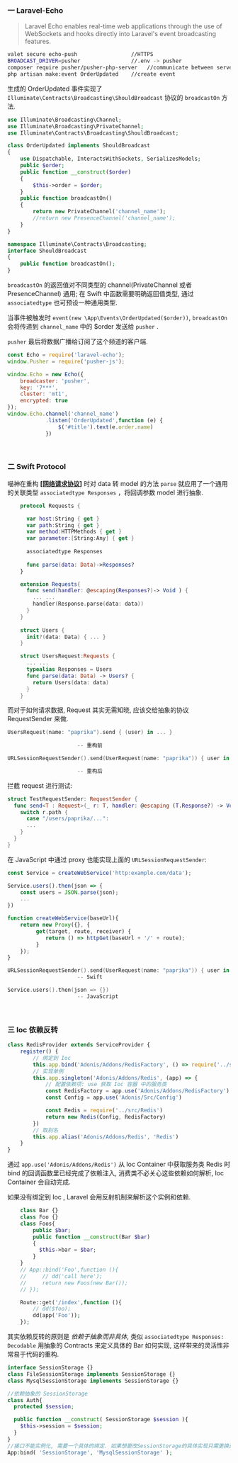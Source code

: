 ### 一 Laravel-Echo

> Laravel Echo enables real-time web applications through the use of WebSockets and hooks directly into Laravel's event broadcasting features. 

```bash
valet secure echo-push                 //HTTPS
BROADCAST_DRIVER=pusher                //.env -> pusher
composer require pusher/pusher-php-server   //communicate between servers and devices
php artisan make:event OrderUpdated    //create event 
```

生成的 OrderUpdated 事件实现了 `Illuminate\Contracts\Broadcasting\ShouldBroadcast` 协议的 `broadcastOn` 方法.

```php
use Illuminate\Broadcasting\Channel;
use Illuminate\Broadcasting\PrivateChannel;
use Illuminate\Contracts\Broadcasting\ShouldBroadcast;

class OrderUpdated implements ShouldBroadcast
{
    use Dispatchable, InteractsWithSockets, SerializesModels;
    public $order;
    public function __construct($order)
    {
        $this->order = $order;
    }
    public function broadcastOn()
    {
        return new PrivateChannel('channel_name');
        //return new PresenceChannel('channel_name');
    }
}
```

```php
namespace Illuminate\Contracts\Broadcasting;
interface ShouldBroadcast
{
	public function broadcastOn();
}
```

`broadcastOn` 的返回值对不同类型的 channel(PrivateChannel 或者 PresenceChannel) 通用; 在 Swift 中函数需要明确返回值类型, 通过 `associatedtype` 也可预设一种通用类型.

当事件被触发时 `event(new \App\Events\OrderUpdated($order))`, `broadcastOn` 会将传递到 `channel_name` 中的 $order 发送给 `pusher` .

`pusher` 最后将数据广播给订阅了这个频道的客户端.

```javascript
const Echo = require('laravel-echo');
window.Pusher = require('pusher-js');

window.Echo = new Echo({
    broadcaster: 'pusher',
    key: '7***',
    cluster: 'mt1',
    encrypted: true
});
window.Echo.channel('channel_name')
            .listen('OrderUpdated',function (e) {
                $('#title').text(e.order.name)
            })
```


<br>


### 二 Swift Protocol

喵神在重构 **[[网络请求协议]](https://github.com/MDCC2016/ProtocolNetwork)** 时对 data 转 model 的方法 `parse` 就应用了一个通用的关联类型 `associatedtype Responses` ，将回调参数 model 进行抽象.

```swift
    protocol Requests {

      var host:String { get }
      var path:String { get }
      var method:HTTPMethods { get }
      var parameter:[String:Any] { get }
     
      associatedtype Responses
      
      func parse(data: Data)->Responses?
    }

    extension Requests{
      func send(handler: @escaping(Responses?)-> Void ) {
        ... ...
        handler(Response.parse(data: data))
      }
    }
        
    struct Users {
      init?(data: Data) { ... }
    } 

    struct UsersRequest:Requests {
      ... ...
      typealias Responses = Users
      func parse(data: Data) -> Users? {
        return Users(data: data)
      }
    }
```

而对于如何请求数据, Request 其实无需知晓, 应该交给抽象的协议 RequestSender 来做.

```swift
UsersRequest(name: "paprika").send { (user) in ... }
 
                      -- 重构前
```

```swift
URLSessionRequestSender().send(UserRequest(name: "paprika")) { user in ... }

                      -- 重构后
```
    
拦截 request 进行测试:

```swift
struct TestRequestSender: RequestSender {
  func send<T : Request>(_ r: T, handler: @escaping (T.Response?) -> Void) {
    switch r.path {
      case "/users/paprika/...":
      ...
    }
  }
}
```

在 JavaScript 中通过 proxy 也能实现上面的 `URLSessionRequestSender`:

```javascript
const Service = createWebService('http:example.com/data');

Service.users().then(json => {
    const users = JSON.parse(json);
    ...
})

function createWebService(baseUrl){
    return new Proxy({}, {
         get(target, route, receiver) {
            return () => httpGet(baseUrl + '/' + route);
         }
    });
}
```

```swift
URLSessionRequestSender().send(UserRequest(name: "paprika")) { user in ... }    
                      -- Swift

Service.users().then(json => {})
                      -- JavaScript
```


<br>


### 三 Ioc 依赖反转

```javascript
class RedisProvider extends ServiceProvider {
	register() {
		// 绑定到 Ioc 
		this.app.bind('Adonis/Addons/RedisFactory', () => require('../src/RedisFactory'))
		// 实现单例
		this.app.singleton('Adonis/Addons/Redis', (app) => {
			// 配置依赖项: use 获取 Ioc 容器 中的服务类
			const RedisFactory = app.use('Adonis/Addons/RedisFactory')
			const Config = app.use('Adonis/Src/Config')

			const Redis = require('../src/Redis')
			return new Redis(Config, RedisFactory)
		})
		// 取别名
		this.app.alias('Adonis/Addons/Redis', 'Redis')
	}
}
```

通过 ` app.use('Adonis/Addons/Redis') ` 从 Ioc Container 中获取服务类 Redis 时 bind 的回调函数里已经完成了依赖注入, 消费类不必关心这些依赖如何解析, Ioc Container 会自动完成.

如果没有绑定到 Ioc , Laravel 会用反射机制来解析这个实例和依赖. 

```php
	class Bar {}
	class Foo {}
	class Foos{
	    public $bar;
	    public function __construct(Bar $bar)
	    {
	      $this->bar = $bar;
	    }
	}
	// App::bind('Foo',function (){
	//     // dd('call here');
	//     return new Foos(new Bar());
	// });

	Route::get('/index',function (){
	    // dd($foo);
	    dd(app('Foo'));
	});
```

其实依赖反转的原则是 *依赖于抽象而非具体*, 类似 `associatedtype Responses: Decodable` 用抽象的 Contracts 来定义具体的 Bar 如何实现, 这样带来的灵活性非常易于代码的重构.


```php
interface SessionStorage {}
class FileSessionStorage implements SessionStorage {}
class MysqlSessionStorage implements SessionStorage {}

//依赖抽象的 SessionStorage
class Auth{
  protected $session;

  public function __construct( SessionStorage $session ){
    $this->session = $session;
  }
}
//接口不能实例化, 需要一个具体的绑定. 如果想更改SessionStorage的具体实现只需更换这个绑定
App:bind( 'SessionStorage', 'MysqlSessionStorage' );
```


